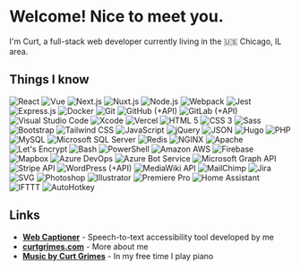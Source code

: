 <h1>Welcome! Nice to meet you.</h1>

I'm Curt, a full-stack web developer currently living in the 🇺🇸 Chicago, IL area.

<h2>Things I know</h2>
<p>
  <img alt="React" src="https://img.shields.io/badge/-React-45b8d8?logo=react&logoColor=white" />
  <img alt="Vue" src="https://img.shields.io/badge/-Vue-3fb280?logo=vue.js&logoColor=white" /> 
  <img alt="Next.js" src="https://img.shields.io/badge/-Next.js-444?logo=next.js&logoColor=white" />    
  <img alt="Nuxt.js" src="https://img.shields.io/badge/-Nuxt.js-0f8371?logo=nuxt.js&logoColor=white" /> 
  <img alt="Node.js" src="https://img.shields.io/badge/-Node.js-74ac63?logo=node.js&logoColor=white" />
  <img alt="Webpack" src="https://img.shields.io/badge/-Webpack-8DD6F9?logo=webpack&logoColor=333" />
  <img alt="Jest" src="https://img.shields.io/badge/-Jest-C21325?logo=jest&logoColor=white" />
  <img alt="Express.js" src="https://img.shields.io/badge/-Express.js-ead81c?logo=express&logoColor=black" />
  <img alt="Docker" src="https://img.shields.io/badge/-Docker-2491e6?logo=docker&logoColor=white" /> 
  <img alt="Git" src="https://img.shields.io/badge/-Git-e94e31?logo=git&logoColor=white" /> 
  <img alt="GitHub (+API)" src="https://img.shields.io/badge/-GitHub%20(%2BAPI)-24282e?logo=github&logoColor=white" />
  <img alt="GitLab (+API)" src="https://img.shields.io/badge/-GitLab%20(%2BAPI)-f46b25?logo=github&logoColor=white" />
  <img alt="Visual Studio Code" src="https://img.shields.io/badge/-Visual%20Studio%20Code-007ACC?logo=Visual%20Studio%20Code&logoColor=white" />
  <img alt="Xcode" src="https://img.shields.io/badge/-Xcode-147EFB?logo=xcode&logoColor=white" /> 
  <img alt="Vercel" src="https://img.shields.io/badge/-Vercel-000?logo=vercel&logoColor=white" /> 
  <img alt="HTML 5" src="https://img.shields.io/badge/-HTML5-dd4b24?logo=html5&logoColor=white" />
  <img alt="CSS 3" src="https://img.shields.io/badge/-CSS%203-333?logo=css3&logoColor=white" />
  <img alt="Sass" src="https://img.shields.io/badge/-Sass-CC6699?logo=sass&logoColor=white" />
  <img alt="Bootstrap" src="https://img.shields.io/badge/-Bootstrap-6f13ef?logo=bootstrap&logoColor=white" /> 
  <img alt="Tailwind CSS" src="https://img.shields.io/badge/-Tailwind%20CSS-09b0ce?logo=tailwind%20css&logoColor=white" />
  <img alt="JavaScript" src="https://img.shields.io/badge/-JavaScript-333?logo=javascript&logoColor=white" />
  <img alt="jQuery" src="https://img.shields.io/badge/-jQuery-0769AD?logo=jquery&logoColor=white" />
  <img alt="JSON" src="https://img.shields.io/badge/-JSON-000?logo=json&logoColor=white" />
  <img alt="Hugo" src="https://img.shields.io/badge/-Hugo-ff4088?logo=hugo&logoColor=white" />
  <img alt="PHP" src="https://img.shields.io/badge/-PHP-4c598d?logo=php&logoColor=white" />
  <img alt="MySQL" src="https://img.shields.io/badge/-MySQL-045e86?logo=mysql&logoColor=white" />
  <img alt="Microsoft SQL Server" src="https://img.shields.io/badge/-Microsoft%20SQL%20Server-db4842?logo=Microsoft%20SQL%20Server&logoColor=white" />
  <img alt="Redis" src="https://img.shields.io/badge/-Redis-9f1d10?logo=Redis&logoColor=white" />
  <img alt="NGINX" src="https://img.shields.io/badge/-NGINX-009639?logo=nginx&logoColor=white" />
  <img alt="Apache" src="https://img.shields.io/badge/-Apache-e37521?logo=apache&logoColor=white" />
  <img alt="Let's Encrypt" src="https://img.shields.io/badge/-Let%E2%80%99s%20Encrypt-003A70?logo=Let%E2%80%99s%20Encrypt&logoColor=white" /> 
  <img alt="Bash" src="https://img.shields.io/badge/-Bash-333?logo=gnu%20bash&logoColor=white" />
  <img alt="PowerShell" src="https://img.shields.io/badge/-PowerShell-002254?logo=powershell&logoColor=white" />
  <img alt="Amazon AWS" src="https://img.shields.io/badge/-Amazon%20AWS-f79402?logo=Amazon%20AWS&logoColor=white" />
  <img alt="Firebase" src="https://img.shields.io/badge/-Firebase-ed7e0b?logo=Firebase&logoColor=white" />
  <img alt="Mapbox" src="https://img.shields.io/badge/-Mapbox-000?logo=Mapbox&logoColor=white" />
  <img alt="Azure DevOps" src="https://img.shields.io/badge/-Azure%20DevOps-0174cd?logo=azure%20devops&logoColor=white" />
  <img alt="Azure Bot Service" src="https://img.shields.io/badge/-Azure%20Bot%20Service-0174cd?logo=azure%20devops&logoColor=white" />
  <img alt="Microsoft Graph API" src="https://img.shields.io/badge/-Microsoft%20Graph%20API-0174cd?logo=microsoft&logoColor=white" />
  <img alt="Stripe API" src="https://img.shields.io/badge/-Stripe%20API-646fde?logo=stripe&logoColor=white" />
  <img alt="WordPress (+API)" src="https://img.shields.io/badge/-WordPress%20(%2BAPI)-217196?logo=wordpress&logoColor=white" />
  <img alt="MediaWiki API" src="https://img.shields.io/badge/-MediaWiki%20API-ddd?logo=wikipedia&logoColor=444" />
  <img alt="MailChimp" src="https://img.shields.io/badge/-MailChimp-FFE01B?logo=MailChimp&logoColor=444" />
  <img alt="Jira" src="https://img.shields.io/badge/-Jira-0052CC?logo=jira&logoColor=white" />
  <img alt="SVG" src="https://img.shields.io/badge/-SVG-FFB13B?logo=svg&logoColor=444" />
  <img alt="Photoshop" src="https://img.shields.io/badge/-Photoshop-31A8FF?logo=adobe%20photoshop&logoColor=white" />
  <img alt="Illustrator" src="https://img.shields.io/badge/-Illustrator-FF9A00?logo=adobe%20illustrator&logoColor=white" />
  <img alt="Premiere Pro" src="https://img.shields.io/badge/-Premiere%20Pro-9999FF?logo=adobe%20premiere%20pro&logoColor=white" />
  <img alt="Home Assistant" src="https://img.shields.io/badge/-Home%20Assistant-41BDF5?logo=home%20assistant&logoColor=white" />
  <img alt="IFTTT" src="https://img.shields.io/badge/-IFTTT-000?logo=IFTTT&logoColor=white" />
  <img alt="AutoHotkey" src="https://img.shields.io/badge/-AutoHotkey-334455?logo=AutoHotkey&logoColor=white" />
</p>

## Links
* **[Web Captioner](https://webcaptioner.com/)** - Speech-to-text accessibility tool developed by me
* **[curtgrimes.com](https://curtgrimes.com/)** - More about me
* **[Music by Curt Grimes](https://curtgrimes.com/music)** - In my free time I play piano
